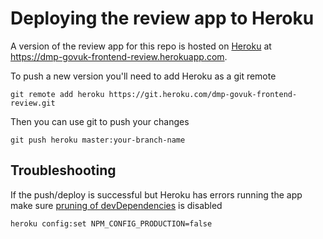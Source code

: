 # Deploying the review app to Heroku

A version of the review app for this repo is hosted on [Heroku] at https://dmp-govuk-frontend-review.herokuapp.com.

To push a new version you'll need to add Heroku as a git remote

    git remote add heroku https://git.heroku.com/dmp-govuk-frontend-review.git

Then you can use git to push your changes

    git push heroku master:your-branch-name

## Troubleshooting

If the push/deploy is successful but Heroku has errors running the app make sure [pruning of devDependencies][1] is disabled

    heroku config:set NPM_CONFIG_PRODUCTION=false

[1]: https://devcenter.heroku.com/articles/nodejs-support#skip-pruning

[Heroku]: heroku.com
